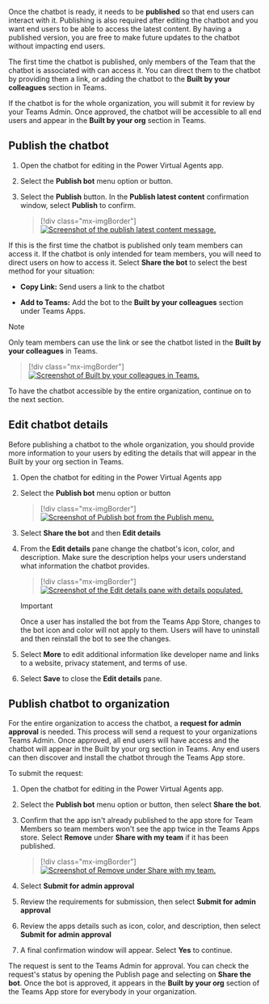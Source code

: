Once the chatbot is ready, it needs to be **published** so that end users can interact with it. Publishing is also required after editing the chatbot and you want end users to be able to access the latest content. By having a published version, you are free to make future updates to the chatbot without impacting end users.

The first time the chatbot is published, only members of the Team that the chatbot is associated with can access it. You can direct them to the chatbot by providing them a link, or adding the chatbot to the **Built by your colleagues** section in Teams.

If the chatbot is for the whole organization, you will submit it for review by your Teams Admin. Once approved, the chatbot will be accessible to all end users and appear in the **Built by your org** section in Teams.

## Publish the chatbot

1. Open the chatbot for editing in the Power Virtual Agents app.

1. Select the **Publish bot** menu option or button.

1. Select the **Publish** button. In the **Publish latest content** confirmation window, select **Publish** to confirm.

   > [!div class="mx-imgBorder"]
   > [![Screenshot of the publish latest content message.](../media/image-33.png)](../media/image-33.png#lightbox)

If this is the first time the chatbot is published only team members can access it. If the chatbot is only intended for team members, you will need to direct users on how to access it. Select **Share the bot** to select the best method for your situation:

-   **Copy Link:** Send users a link to the chatbot

-   **Add to Teams:** Add the bot to the **Built by your colleagues** section under Teams Apps.
    
> [!NOTE]
> Only team members can use the link or see the chatbot listed in the **Built by your colleagues** in Teams.

> [!div class="mx-imgBorder"]
> [![Screenshot of Built by your colleagues in Teams.](../media/image-34.png)](../media/image-34.png#lightbox)

To have the chatbot accessible by the entire organization, continue on to the next section.

## Edit chatbot details

Before publishing a chatbot to the whole organization, you should provide more information to your users by editing the details that will appear in the Built by your org section in Teams.

1. Open the chatbot for editing in the Power Virtual Agents app

1. Select the **Publish bot** menu option or button

	> [!div class="mx-imgBorder"]
	> [![Screenshot of Publish bot from the Publish menu.](../media/image-35.png)](../media/image-35.png#lightbox)

1. Select **Share the bot** and then **Edit details**

1. From the **Edit details** pane change the chatbot's icon, color, and description. Make sure the description helps your users understand what information the chatbot provides.

	> [!div class="mx-imgBorder"]
	> [![Screenshot of the Edit details pane with details populated.](../media/image-36.png)](../media/image-36.png#lightbox)

	> [!IMPORTANT]
	> Once a user has installed the bot from the Teams App Store, changes to the bot icon and color will not apply to them. Users will have to uninstall and then reinstall the bot to see the changes.

1. Select **More** to edit additional information like developer name and links to a website, privacy statement, and terms of use.

1. Select **Save** to close the **Edit details** pane.

## Publish chatbot to organization

For the entire organization to access the chatbot, a **request for admin approval** is needed. This process will send a request to your organizations Teams Admin. Once approved, all end users will have access and the chatbot will appear in the Built by your org section in Teams. Any end users can then discover and install the chatbot through the Teams App store.

To submit the request:

1. Open the chatbot for editing in the Power Virtual Agents app.

1. Select the **Publish bot** menu option or button, then select **Share the bot**.

1. Confirm that the app isn't already published to the app store for Team Members so team members won't see the app twice in the Teams Apps store. Select **Remove** under **Share with my team** if it has been published.
    
	> [!div class="mx-imgBorder"]
	> [![Screenshot of Remove under Share with my team.](../media/image-37.png)](../media/image-37.png#lightbox)

1. Select **Submit for admin approval**

1. Review the requirements for submission, then select **Submit for admin approval**

1. Review the apps details such as icon, color, and description, then select **Submit for admin approval**

1. A final confirmation window will appear. Select **Yes** to continue.

The request is sent to the Teams Admin for approval. You can check the request's status by opening the Publish page and selecting on **Share the bot**. Once the bot is approved, it appears in the **Built by your org** section of the Teams App store for everybody in your organization.
